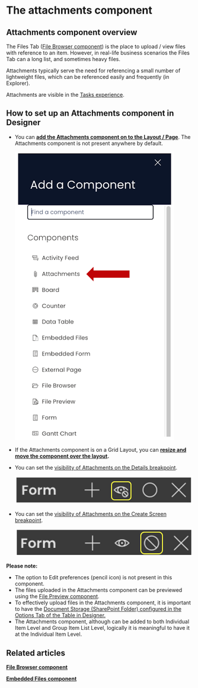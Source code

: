 # The attachments component

## Attachments component overview

The Files Tab ([File Browser component](https://docs.rapidplatform.com/books/experiences/page/what-is-a-file-browser-component-on-a-layout-page "What is a File Browser component on a Layout / Page?")) is the place to upload / view files with reference to an item. However, in real-life business scenarios the Files Tab can a long list, and sometimes heavy files.

Attachments typically serve the need for referencing a small number of lightweight files, which can be referenced easily and frequently (in Explorer).

Attachments are visible in the [Tasks experience](https://docs.rapidplatform.com/books/glossary/page/task-experience "Task Experience").

## How to set up an Attachments component in Designer

- You can **[add the Attachments component on to the Layout / Page](https://docs.rapidplatform.com/books/experiences/page/how-to-add-a-component-to-a-layout-page "How to add a component to a Layout / Page?")**. The Attachments component is not present anywhere by default.  

    ![Component list](<Component list.png>)

- If the Attachments component is on a Grid Layout, you can **[resize and move the component over the layout](https://docs.rapidplatform.com/books/experiences/page/how-to-arrange-a-component-on-grid-layout "How to arrange a component on Grid layout?").**
- You can set the [visibility of Attachments on the Details breakpoint](https://docs.rapidplatform.com/books/experiences/page/how-to-set-a-component-to-be-visible-hidden-on-item-details-and-create-breakpoints "How to set a component to be visible / hidden on 'Item Details' and 'Create' breakpoints?").   

    ![Visibility toggle](<../Visiblity toggle.png>)
- You can set the [visibility of Attachments on the Create Screen breakpoint](https://docs.rapidplatform.com/books/experiences/page/how-to-set-a-component-to-be-visible-hidden-on-item-details-and-create-breakpoints "How to set a component to be visible / hidden on 'Item Details' and 'Create' breakpoints?").   

    ![Display toggle](<../Display toggle.png>)

**Please note:**

- The option to Edit preferences (pencil icon) is not present in this component.
- The files uploaded in the Attachments component can be previewed using the [File Preview component](https://docs.rapidplatform.com/books/experiences/page/what-is-a-file-preview-component-on-a-layout-page "What is a File Preview component on a Layout / Page?").
- To effectively upload files in the Attachments component, it is important to have the [Document Storage (SharePoint Folder) configured in the Options Tab of the Table in Designer.](https://docs.rapidplatform.com/books/experiences/page/how-to-view-update-table-options-of-an-existing-table-in-designer#bkmrk-document-storage)
- The Attachments component, although can be added to both Individual Item Level and Group Item List Level, logically it is meaningful to have it at the Individual Item Level.

## Related articles

[**File Browser component**](https://docs.rapidplatform.com/books/experiences/page/what-is-a-file-browser-component-on-a-layout-page "What is a File Browser component on a Layout / Page?")

[**Embedded Files component**](https://docs.rapidplatform.com/books/experiences/page/what-is-an-embedded-files-component-on-a-layout-page "What is an Embedded Files component on a Layout / Page?")
